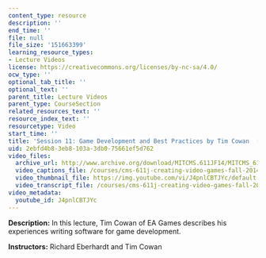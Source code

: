 ```yaml
---
content_type: resource
description: ''
end_time: ''
file: null
file_size: '151663399'
learning_resource_types:
- Lecture Videos
license: https://creativecommons.org/licenses/by-nc-sa/4.0/
ocw_type: ''
optional_tab_title: ''
optional_text: ''
parent_title: Lecture Videos
parent_type: CourseSection
related_resources_text: ''
resource_index_text: ''
resourcetype: Video
start_time: ''
title: 'Session 11: Game Development and Best Practices by Tim Cowan  (EA Games)'
uid: 2ebfd4b8-3eb8-103a-3db0-75661ef5d762
video_files:
  archive_url: http://www.archive.org/download/MITCMS.611JF14/MITCMS_611JF14_lec11_300k.mp4
  video_captions_file: /courses/cms-611j-creating-video-games-fall-2014/952f5e1d4a76561087e5808855aeabfb_J4pnlCBTJYc.vtt
  video_thumbnail_file: https://img.youtube.com/vi/J4pnlCBTJYc/default.jpg
  video_transcript_file: /courses/cms-611j-creating-video-games-fall-2014/d9d3824910b0c3aa8bbd8120fed7e8a9_J4pnlCBTJYc.pdf
video_metadata:
  youtube_id: J4pnlCBTJYc
---
```


**Description:** In this lecture, Tim Cowan of EA Games describes his experiences writing software for game development.

**Instructors:** Richard Eberhardt and Tim Cowan

